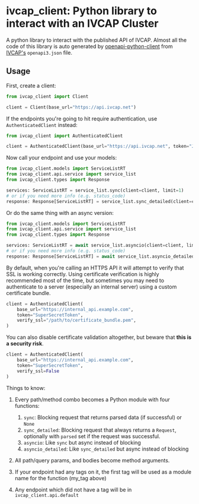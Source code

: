 # ivcap_client: Python library to interact with an IVCAP Cluster

A python library to interact with the published API of IVCAP. Almost
all the code of this library is auto generated by [openapi-python-client](https://github.com/openapi-generators/openapi-python-client) from [IVCAP's](https://github.com/reinventingscience/ivcap-core/) `openapi3.json` file.

## Usage

First, create a client:

```python
from ivcap_client import Client

client = Client(base_url="https://api.ivcap.net")
```

If the endpoints you're going to hit require authentication, use `AuthenticatedClient` instead:

```python
from ivcap_client import AuthenticatedClient

client = AuthenticatedClient(base_url="https://api.ivcap.net", token="JWT")
```

Now call your endpoint and use your models:

```python
from ivcap_client.models import ServiceListRT
from ivcap_client.api.service import service_list
from ivcap_client.types import Response

services: ServiceListRT = service_list.sync(client=client, limit=1)
# or if you need more info (e.g. status_code)
response: Response[ServiceListRT] = service_list.sync_detailed(client=client, limit)
```

Or do the same thing with an async version:

```python
from ivcap_client.models import ServiceListRT
from ivcap_client.api.service import service_list
from ivcap_client.types import Response

services: ServiceListRT = await service_list.asyncio(client=client, limit=1)
# or if you need more info (e.g. status_code)
response: Response[ServiceListRT] = await service_list.asyncio_detailed(client=client, limit)
```

By default, when you're calling an HTTPS API it will attempt to verify that SSL is working correctly. Using certificate verification is highly recommended most of the time, but sometimes you may need to authenticate to a server (especially an internal server) using a custom certificate bundle.

```python
client = AuthenticatedClient(
    base_url="https://internal_api.example.com", 
    token="SuperSecretToken",
    verify_ssl="/path/to/certificate_bundle.pem",
)
```

You can also disable certificate validation altogether, but beware that **this is a security risk**.

```python
client = AuthenticatedClient(
    base_url="https://internal_api.example.com", 
    token="SuperSecretToken", 
    verify_ssl=False
)
```

Things to know:

1. Every path/method combo becomes a Python module with four functions:
    1. `sync`: Blocking request that returns parsed data (if successful) or `None`
    1. `sync_detailed`: Blocking request that always returns a `Request`, optionally with `parsed` set if the request was successful.
    1. `asyncio`: Like `sync` but async instead of blocking
    1. `asyncio_detailed`: Like `sync_detailed` but async instead of blocking

1. All path/query params, and bodies become method arguments.
1. If your endpoint had any tags on it, the first tag will be used as a module name for the function (my_tag above)
1. Any endpoint which did not have a tag will be in `ivcap_client.api.default`
